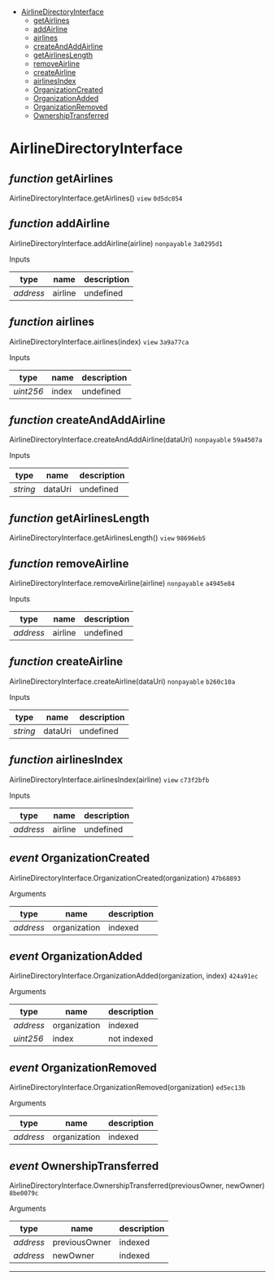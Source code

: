 * [AirlineDirectoryInterface](#airlinedirectoryinterface)
  * [getAirlines](#function-getairlines)
  * [addAirline](#function-addairline)
  * [airlines](#function-airlines)
  * [createAndAddAirline](#function-createandaddairline)
  * [getAirlinesLength](#function-getairlineslength)
  * [removeAirline](#function-removeairline)
  * [createAirline](#function-createairline)
  * [airlinesIndex](#function-airlinesindex)
  * [OrganizationCreated](#event-organizationcreated)
  * [OrganizationAdded](#event-organizationadded)
  * [OrganizationRemoved](#event-organizationremoved)
  * [OwnershipTransferred](#event-ownershiptransferred)

# AirlineDirectoryInterface


## *function* getAirlines

AirlineDirectoryInterface.getAirlines() `view` `0d5dc054`





## *function* addAirline

AirlineDirectoryInterface.addAirline(airline) `nonpayable` `3a0295d1`


Inputs

| **type** | **name** | **description** |
|-|-|-|
| *address* | airline | undefined |


## *function* airlines

AirlineDirectoryInterface.airlines(index) `view` `3a9a77ca`


Inputs

| **type** | **name** | **description** |
|-|-|-|
| *uint256* | index | undefined |


## *function* createAndAddAirline

AirlineDirectoryInterface.createAndAddAirline(dataUri) `nonpayable` `59a4507a`


Inputs

| **type** | **name** | **description** |
|-|-|-|
| *string* | dataUri | undefined |


## *function* getAirlinesLength

AirlineDirectoryInterface.getAirlinesLength() `view` `98696eb5`





## *function* removeAirline

AirlineDirectoryInterface.removeAirline(airline) `nonpayable` `a4945e84`


Inputs

| **type** | **name** | **description** |
|-|-|-|
| *address* | airline | undefined |


## *function* createAirline

AirlineDirectoryInterface.createAirline(dataUri) `nonpayable` `b260c10a`


Inputs

| **type** | **name** | **description** |
|-|-|-|
| *string* | dataUri | undefined |


## *function* airlinesIndex

AirlineDirectoryInterface.airlinesIndex(airline) `view` `c73f2bfb`


Inputs

| **type** | **name** | **description** |
|-|-|-|
| *address* | airline | undefined |

## *event* OrganizationCreated

AirlineDirectoryInterface.OrganizationCreated(organization) `47b68893`

Arguments

| **type** | **name** | **description** |
|-|-|-|
| *address* | organization | indexed |

## *event* OrganizationAdded

AirlineDirectoryInterface.OrganizationAdded(organization, index) `424a91ec`

Arguments

| **type** | **name** | **description** |
|-|-|-|
| *address* | organization | indexed |
| *uint256* | index | not indexed |

## *event* OrganizationRemoved

AirlineDirectoryInterface.OrganizationRemoved(organization) `ed5ec13b`

Arguments

| **type** | **name** | **description** |
|-|-|-|
| *address* | organization | indexed |

## *event* OwnershipTransferred

AirlineDirectoryInterface.OwnershipTransferred(previousOwner, newOwner) `8be0079c`

Arguments

| **type** | **name** | **description** |
|-|-|-|
| *address* | previousOwner | indexed |
| *address* | newOwner | indexed |


---